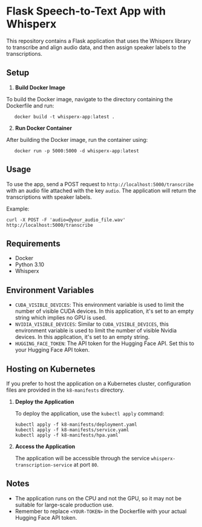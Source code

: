
# Flask Speech-to-Text App with Whisperx

This repository contains a Flask application that uses the Whisperx library to transcribe and align audio data, and then assign speaker labels to the transcriptions.

## Setup

1. **Build Docker Image**

 To build the Docker image, navigate to the directory containing the Dockerfile and run: 
 ```shell
    docker build -t whisperx-app:latest .
``` 
2. **Run Docker Container**

 After building the Docker image, run the container using: 
 ```shell
    docker run -p 5000:5000 -d whisperx-app:latest
``` 
## Usage

To use the app, send a POST request to `http://localhost:5000/transcribe` with an audio file attached with the key `audio`. The application will return the transcriptions with speaker labels.

Example:

```shell
curl -X POST -F 'audio=@your_audio_file.wav' http://localhost:5000/transcribe
``` 

## Requirements

-   Docker
-   Python 3.10
-   Whisperx

## Environment Variables

-   `CUDA_VISIBLE_DEVICES`: This environment variable is used to limit the number of visible CUDA devices. In this application, it's set to an empty string which implies no GPU is used.
-   `NVIDIA_VISIBLE_DEVICES`: Similar to `CUDA_VISIBLE_DEVICES`, this environment variable is used to limit the number of visible Nvidia devices. In this application, it's set to an empty string.
-   `HUGGING_FACE_TOKEN`: The API token for the Hugging Face API. Set this to your Hugging Face API token.
## Hosting on Kubernetes

If you prefer to host the application on a Kubernetes cluster, configuration files are provided in the `k8-manifests` directory.

1.  **Deploy the Application**
    
    To deploy the application, use the `kubectl apply` command:
    
    ```shell
    kubectl apply -f k8-manifests/deployment.yaml
    kubectl apply -f k8-manifests/service.yaml
    kubectl apply -f k8-manifests/hpa.yaml` 
    ```
2.  **Access the Application**
    
    The application will be accessible through the service `whisperx-transcription-service` at port `80`.

## Notes

-   The application runs on the CPU and not the GPU, so it may not be suitable for large-scale production use.
-   Remember to replace `<YOUR-TOKEN>` in the Dockerfile with your actual Hugging Face API token.